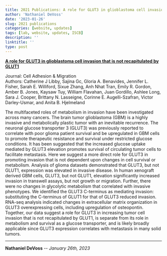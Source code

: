 ```yaml
---
title: 2021 Publications: A role for GLUT3 in glioblastoma cell invasion that is not recapitulated by GLUT1
author: 'Nathaniel DeVoss'
date: '2023-01-26'
slug: 2021 publications
categories: [website, updates]
tags: [lab, website, updates, ISCB]
description: ''
linktitle: ''
type: post
---
```


__<a href="https://www.ncbi.nlm.nih.gov/pmc/articles/PMC8043167/" target="_blank">A role for GLUT3 in glioblastoma cell invasion that is not recapitulated by GLUT1</a>__

Journal: Cell Adhesion & Migration<br>
Authors: Catherine J Libby, Sajina Gc, Gloria A. Benavides, Jennifer L. Fisher, Sarah E. Williford, Sixue Zhang, Anh Nhat Tran, Emily R. Gordon, Amber B. Jones, Kaysaw Tuy, William Flavahan, Juan Gordillo, Ashlee Long, Sara J. Cooper, Brittany N. Lasseigne, Corinne E. Augelli-Szafran, Victor Darley-Usmar, and Anita B. Hjelmeland

The multifaceted roles of metabolism in invasion have been investigated across many cancers. The brain tumor glioblastoma (GBM) is a highly invasive and metabolically plastic tumor with an inevitable recurrence. The neuronal glucose transporter 3 (GLUT3) was previously reported to correlate with poor glioma patient survival and be upregulated in GBM cells to promote therapeutic resistance and survival under restricted glucose conditions. It has been suggested that the increased glucose uptake mediated by GLUT3 elevation promotes survival of circulating tumor cells to facilitate metastasis. Here we suggest a more direct role for GLUT3 in promoting invasion that is not dependent upon changes in cell survival or metabolism. Analysis of glioma datasets demonstrated that GLUT3, but not GLUT1, expression was elevated in invasive disease. In human xenograft derived GBM cells, GLUT3, but not GLUT1, elevation significantly increased invasion in transwell assays, but not growth or migration. Further, there were no changes in glycolytic metabolism that correlated with invasive phenotypes. We identified the GLUT3 C-terminus as mediating invasion: substituting the C-terminus of GLUT1 for that of GLUT3 reduced invasion. RNA-seq analysis indicated changes in extracellular matrix organization in GLUT3 overexpressing cells, including upregulation of osteopontin. Together, our data suggest a role for GLUT3 in increasing tumor cell invasion that is not recapitulated by GLUT1, is separate from its role in metabolism and survival as a glucose transporter, and is likely broadly applicable since GLUT3 expression correlates with metastasis in many solid tumors.


---
**Nathaniel DeVoss** -- _January 26th, 2023_<br>